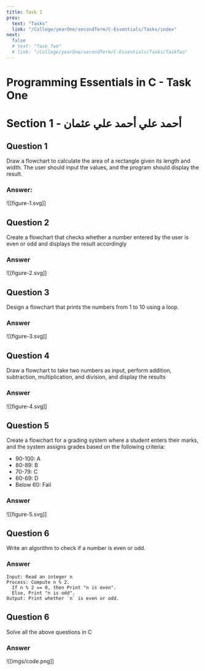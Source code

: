 ```yaml
---
title: Task 1
prev:
  text: "Tasks"
  link: "/College/yearOne/secondTerm/C-Essentials/Tasks/index"
next:
  false
  # text: "Task Two"
  # link: "/College/yearOne/secondTerm/C-Essentials/Tasks/TaskTwo"
---
```


# Programming Essentials in C - Task One
# Section 1 - أحمد علي أحمد علي عثمان

## Question 1

Draw a flowchart to calculate the area of a rectangle given its length and width. The user should input the values, and the program should display the result.

### Answer:

![[figure-1.svg]]

## Question 2

Create a flowchart that checks whether a number entered by the user is even or odd and displays the result accordingly

### Answer

![[figure-2.svg]]

## Question 3

Design a flowchart that prints the numbers from 1 to 10 using a loop.

### Answer

![[figure-3.svg]]

## Question 4

Draw a flowchart to take two numbers as input, perform addition, subtraction, multiplication, and division, and display the results

### Answer

![[figure-4.svg]]

## Question 5

Create a flowchart for a grading system where a student enters their marks, and the system assigns grades based on the following criteria:

- 90-100: A
- 80-89: B
- 70-79: C
- 60-69: D
- Below 60: Fail

### Answer

![[figure-5.svg]]

## Question 6

Write an algorithm to check if a number is even or odd.

### Answer

```
Input: Read an integer n
Process: Compute n % 2.
  If n % 2 == 0, then Print "n is even".
  Else, Print "n is odd".
Output: Print whether `n` is even or odd.
```

## Question 6

Solve all the above questions in C

### Answer

![[imgs/code.png]]
